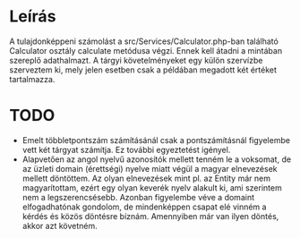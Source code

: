 # Leírás

A tulajdonképpeni számolást a src/Services/Calculator.php-ban található Calculator osztály calculate metódusa végzi. Ennek kell átadni a mintában szereplő adathalmazt.
A tárgyi követelményeket egy külön szervízbe szerveztem ki, mely jelen esetben csak a példában megadott két értéket tartalmazza.

# TODO

* Emelt többletpontszám számításánál csak a pontszámításnál figyelembe vett két tárgyat számítja. Ez további egyeztetést igényel.
* Alapvetően az angol nyelvű azonosítók mellett tenném le a voksomat, de az üzleti domain (érettségi) nyelve miatt végül a magyar elnevezések mellett döntöttem. Az olyan elnevezések mint pl. az Entity már nem magyarítottam, ezért egy olyan keverék nyelv alakult ki, ami szerintem nem a legszerencsésebb. Azonban figyelembe véve a domaint elfogadhatónak gondolom, de mindenképpen csapat elé vinném a kérdés és közös döntésre bíznám. Amennyiben már van ilyen döntés, akkor azt követném.
